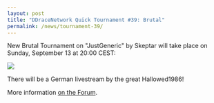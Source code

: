 ```yaml
---
layout: post
title: "DDraceNetwork Quick Tournament #39: Brutal"
permalink: /news/tournament-39/
---
```

New Brutal Tournament on "JustGeneric" by Skeptar will take place on Sunday, September 13 at 20:00 CEST:

[<img class="demo" src="/JustGeneric.png" />](//forum.ddnet.tw/viewtopic.php?f=21&t=2241)

There will be a German livestream by the great Hallowed1986!

More information [on the Forum](//forum.ddnet.tw/viewtopic.php?f=21&t=2241).
